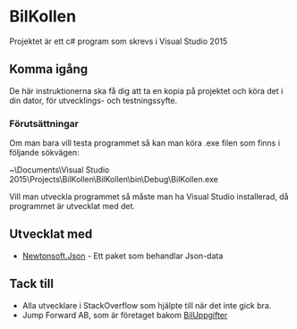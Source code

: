 # BilKollen

Projektet är ett c# program som skrevs i Visual Studio 2015

## Komma igång

De här instruktionerna ska få dig att ta en kopia på projektet och köra det i din dator, för utvecklings- och testningssyfte.

### Förutsättningar

Om man bara vill testa programmet så kan man köra .exe filen som finns i följande sökvägen:

~\Documents\Visual Studio 2015\Projects\BilKollen\BilKollen\bin\Debug\BilKollen.exe

Vill man utveckla programmet så måste man ha Visual Studio installerad, då programmet är utvecklat med det. 

## Utvecklat med

* [Newtonsoft.Json](https://www.nuget.org/packages/Newtonsoft.Json/) - Ett paket som behandlar Json-data

## Tack till

* Alla utvecklare i StackOverflow som hjälpte till när det inte gick bra.
* Jump Forward AB, som är företaget bakom [BilUppgifter](https://biluppgifter.se/)
